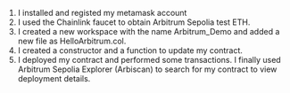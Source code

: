 1. I installed and registed my metamask account
2. I used the Chainlink faucet to obtain Arbitrum Sepolia test ETH.
3. I created a new workspace with the name Arbitrum_Demo and added a new file as HelloArbitrum.col.
4. I created a constructor and a function to update my contract.
5. I deployed my contract and performed some transactions.
I finally used Arbitrum Sepolia Explorer (Arbiscan) to search for my contract to view deployment details.